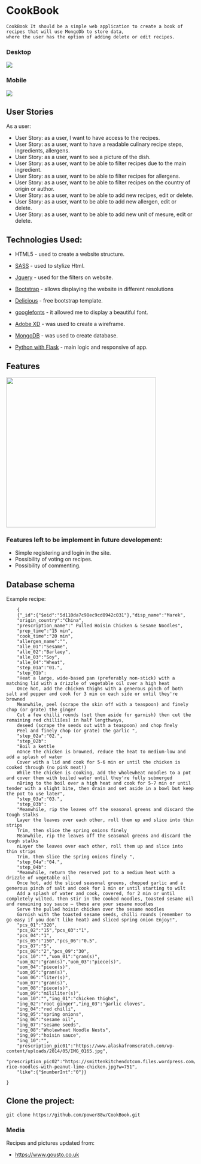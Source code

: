 # CookBook
	CookBook It should be a simple web application to create a book of recipes that will use MongoDb to store data, 
	where the user has the option of adding delete or edit recipes.

### Desktop

<img src="https://github.com/power88w/CookBook/blob/master/static/img/overview.JPG?raw=true"/> <br>

### Mobile

<img src="https://github.com/power88w/CookBook/blob/master/static/img/overview.JPG?raw=true"/> <br>

## User Stories

As a user:


- User Story: as a user, I want to have access to the recipes.
- User Story: as a user, want to have a readable culinary recipe steps, ingredients, allergens.
- User Story: as a user, want to see a picture of the dish.
- User Story: as a user, want to be able to filter recipes due to the main ingredient.
- User Story: as a user, want to be able to filter recipes for allergens.
- User Story: as a user, want to be able to filter recipes on the country of origin or author.
- User Story: as a user, want to be able to add new recipes, edit or delete.
- User Story: as a user, want to be able to add new allergen, edit or delete.
- User Story: as a user, want to be able to add new unit of mesure, edit or delete.

## Technologies Used:

- HTML5 - used to create a website structure.

- [SASS](https://sass-lang.com/) - used to stylize Html.

- [Jquery](https://jquery.com/) - used for the filters on website.

- [Bootstrap](https://getbootstrap.com/docs/3.3/getting-started/) - allows displaying the website in different resolutions

- [Delicious](https://bootstrapmade.com/demo/Delicious/) - free bootstrap template.

- [googlefonts](https://fonts.google.com/) - it allowed me to display a beautiful font.

- [Adobe XD](https://www.adobe.com/pl/products/xd.html) - was used to create a wireframe.

- [MongoDB](https://www.mongodb.com/) - was used to create database.

- [Python with Flask](https://www.fullstackpython.com/flask.html) - main logic and responsive of app.


## Features 




<img src="https://github.com/power88w/CookBook/blob/master/static/img/overview.JPG?raw=true" width="400" />

### Features left to be implement in future development:


- Simple registering and login in the site.
- Possibility of voting on recipes.
- Possibility of commenting.


## Database schema

Example recipe:

```
	{
	{"_id":{"$oid":"5d110da7c98ec9cd0942c031"},"disp_name":"Marek",
	"origin_country":"China",
	"prescription_name":" Pulled Hoisin Chicken & Sesame Noodles",
	"prep_time":"15 min",
	"cook_time":"20 min",
	"allergen_name":"",
	"alle_01":"Sesame",
	"alle_02":"Barlaey",
	"alle_03":"Soy",
	"alle_04":"Wheat",
	"step_01a":"01.",
	"step_01b":
	"Heat a large, wide-based pan (preferably non-stick) with a matching lid with a drizzle of vegetable oil over a high heat
	Once hot, add the chicken thighs with a generous pinch of both salt and pepper and cook for 3 min on each side or until they're browned
	Meanwhile, peel (scrape the skin off with a teaspoon) and finely chop (or grate) the ginger
	Cut a few chilli rounds (set them aside for garnish) then cut the remaining red chilli[es] in half lengthways, 
	deseed (scrape the seeds out with a teaspoon) and chop ﬁnely
	Peel and finely chop (or grate) the garlic ",
	"step_02a":"02.",
	"step_02b":
	"Boil a kettle
	nOnce the chicken is browned, reduce the heat to medium-low and add a splash of water
	Cover with a lid and cook for 5-6 min or until the chicken is cooked through (no pink meat!)
	While the chicken is cooking, add the wholewheat noodles to a pot and cover them with boiled water until they're fully submerged
	nBring to the boil over a high heat and cook for 5-7 min or until tender with a slight bite, then drain and set aside in a bowl but keep the pot to use later",
	"step_03a":"03.",
	"step_03b":
	"Meanwhile, rip the leaves off the seasonal greens and discard the tough stalks
	Layer the leaves over each other, roll them up and slice into thin strips
	Trim, then slice the spring onions finely 
	Meanwhile, rip the leaves off the seasonal greens and discard the tough stalks
	nLayer the leaves over each other, roll them up and slice into thin strips
	Trim, then slice the spring onions finely ",
	"step_04a":"04.",
	"step_04b":
	"Meanwhile, return the reserved pot to a medium heat with a drizzle of vegetable oil
	Once hot, add the sliced seasonal greens, chopped garlic and a generous pinch of salt and cook for 1 min or until starting to wilt
	Add a splash of water and cook, covered, for 2 min or until completely wilted, then stir in the cooked noodles, toasted sesame oil and remaining soy sauce – these are your sesame noodles
	Serve the pulled hoisin chicken over the sesame noodles
	Garnish with the toasted sesame seeds, chilli rounds (remember to go easy if you don’t like heat) and sliced spring onion Enjoy!",
	"pcs_01":"320",
	"pcs_02":"15","pcs_03":"1",
	"pcs_04":"1",
	"pcs_05":"150","pcs_06":"0.5",
	"pcs_07":"5",
	"pcs_08":"2","pcs_09":"30",
	"pcs_10":"","uom_01":"gram(s)",
	"uom_02":"gram(s)","uom_03":"piece(s)",
	"uom_04":"piece(s)",
	"uom_05":"gram(s)",
	"uom_06":"liter(s)",
	"uom_07":"gram(s)",
	"uom_08":"piece(s)",
	"uom_09":"mililiter(s)",
	"uom_10":"","ing_01":"chicken thighs",
	"ing_02":"root ginger","ing_03":"garlic cloves",
	"ing_04":"red chilli",
	"ing_05":"spring onions",
	"ing_06":"sesame oil",
	"ing_07":"sesame seeds",
	"ing_08":"Wholewheat Noodle Nests",
	"ing_09":"hoisin sauce",
	"ing_10":"",
	"prescription_pic01":"https://www.alaskafromscratch.com/wp-content/uploads/2014/05/IMG_0165.jpg",
	"prescription_pic02":"https://smittenkitchendotcom.files.wordpress.com/2012/06/cold-rice-noodles-with-peanut-lime-chicken.jpg?w=751",
	"like":{"$numberInt":"0"}}

}
```

## Clone the project:

```
git clone https://github.com/power88w/CookBook.git
```

### Media

Recipes and pictures updated from:
* https://www.gousto.co.uk



